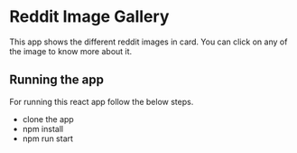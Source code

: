 # Reddit Image Gallery
This app shows the different reddit images in card. You can click on any of the image to know more about it.

## Running the app
For running this react app follow the below steps.
- clone the app
- npm install
- npm run start